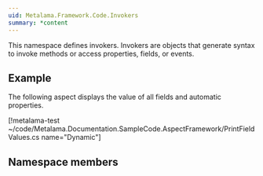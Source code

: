 ```yaml
---
uid: Metalama.Framework.Code.Invokers
summary: *content
---
```


This namespace defines invokers. Invokers are objects that generate syntax to invoke methods or access properties, fields, or events.

## Example

The following aspect displays the value of all fields and automatic properties.

[!metalama-test  ~/code/Metalama.Documentation.SampleCode.AspectFramework/PrintFieldValues.cs name="Dynamic"]

## Namespace members
